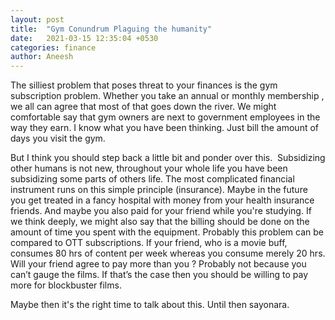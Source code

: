 ```yaml
---
layout: post
title:  "Gym Conundrum Plaguing the humanity"
date:   2021-03-15 12:35:04 +0530
categories: finance
author: Aneesh
---
```



The silliest problem that poses threat to your finances is the gym subscription problem. Whether you take an annual or monthly membership , we all can agree that most of that goes down the river. We might comfortable say that gym owners are next to government employees in the way they earn. I know what you have been thinking. Just bill the amount of days you visit the gym.

But I think you should step back a little bit and ponder over this.  Subsidizing other humans is not new, throughout your whole life you have been subsidizing some parts of others life. The most complicated financial instrument runs on this simple principle (insurance). Maybe in the future you get treated in a fancy hospital with money from your health insurance friends. And maybe you also paid for your friend while you're studying. If we think deeply, we might also say that the billing should be done on the amount of time you spent with the equipment. Probably this problem can be compared to OTT subscriptions. If your friend, who is a movie buff, consumes 80 hrs of content per week whereas you consume merely 20 hrs. Will your friend agree to pay more than you ? Probably not because you can’t gauge the films. If that’s the case then you should be willing to pay more for blockbuster films.

Maybe then it's the right time to talk about this. Until then sayonara.
